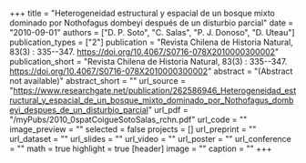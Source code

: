 +++
title = "Heterogeneidad estructural y espacial de un bosque mixto dominado por  Nothofagus dombeyi después de un disturbio parcial"
date = "2010-09-01"
authors = ["D. P. Soto", "C. Salas", "P. J. Donoso", "D. Uteau"]
publication_types = ["2"]
publication = "Revista Chilena de Historia Natural, 83(3) : 335--347. https://doi.org/10.4067/S0716-078X2010000300002"
publication_short = "Revista Chilena de Historia Natural, 83(3) : 335--347. https://doi.org/10.4067/S0716-078X2010000300002"
abstract = "(Abstract not available)"
abstract_short = ""
url_source = "https://www.researchgate.net/publication/262586946_Heterogeneidad_estructural_y_espacial_de_un_bosque_mixto_dominado_por_Nothofagus_dombeyi_despues_de_un_disturbio_parcial"
url_pdf = "/myPubs/2010_0spatCoigueSotoSalas_rchn.pdf"
url_code = ""
image_preview = ""
selected = false
projects = []
url_preprint = ""
url_dataset = ""
url_slides = ""
url_video = ""
url_poster = ""
url_conference = ""
math = true
highlight = true
[header]
image = ""
caption = ""
+++
